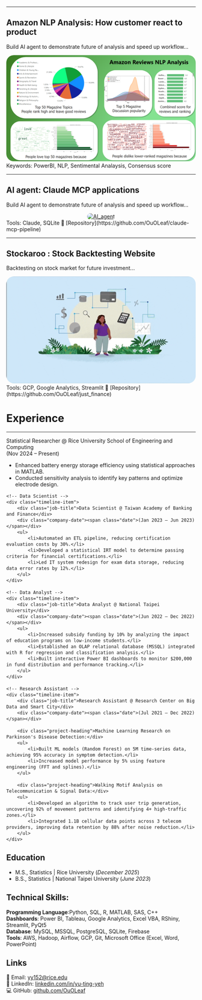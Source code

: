 <head>
    <link rel="stylesheet" type="text/css" href="style.css">
</head>


<hr>

## **Amazon NLP Analysis: How customer react to product**
Build AI agent to demonstrate future of analysis and speed up workflow...
<div align="center">
    <img src="amazon_reviews_NLP_analysis.png" alt="AI_agent" width="600" style="border-radius: 20px; transition: transform 0.3s ease-in-out;" onmouseover="this.style.transform='scale(1.1)';" onmouseout="this.style.transform='scale(1)';">
  </a>
</div>
Keywords: PowerBI, NLP, Sentimental Analaysis, Consensus score

<hr>

## **AI agent: Claude MCP applications**
Build AI agent to demonstrate future of analysis and speed up workflow...
<div align="center">
  <a href="https://github.com/OuOLeaf/claude-mcp-pipeline" target="_blank">
    <img src="AI_agent.gif" alt="AI_agent" width="600" style="border-radius: 20px; transition: transform 0.3s ease-in-out;" onmouseover="this.style.transform='scale(1.1)';" onmouseout="this.style.transform='scale(1)';">
  </a>
</div>
Tools: Claude, SQLite  
📂 [Repository](https://github.com/OuOLeaf/claude-mcp-pipeline)

<hr>

## **Stockaroo : Stock Backtesting Website** 
Backtesting on stock market for future investment...
<div align="center">
  <a href="https://stockaroo-web.streamlit.app/" target="_blank">
    <img src="Interactive_dashboard.gif" alt="Interactive Dashboard GIF" width="600" style="border-radius: 20px; transition: transform 0.3s ease-in-out;" onmouseover="this.style.transform='scale(1.1)';" onmouseout="this.style.transform='scale(1)';">
  </a>
</div>
Tools: GCP, Google Analytics, Streamlit  
📂 [Repository](https://github.com/OuOLeaf/just_finance)


<br>

# **Experience**  

<hr>

<div class="timeline">
    <!-- Statistical Researcher -->
    <div class="timeline-item">
        <div class="job-title">Statistical Researcher @ Rice University School of Engineering and Computing</div>
        <div class="company-date"><span class="date">(Nov 2024 – Present)</span></div>
        <ul>
            <li>Enhanced battery energy storage efficiency using statistical approaches in MATLAB.</li>
            <li>Conducted sensitivity analysis to identify key patterns and optimize electrode design.</li>
        </ul>
    </div>
    
    <!-- Data Scientist -->
    <div class="timeline-item">
        <div class="job-title">Data Scientist @ Taiwan Academy of Banking and Finance</div>
        <div class="company-date"><span class="date">(Jan 2023 – Jun 2023)</span></div>
        <ul>
            <li>Automated an ETL pipeline, reducing certification evaluation costs by 30%.</li>
            <li>Developed a statistical IRT model to determine passing criteria for financial certifications.</li>
            <li>Led IT system redesign for exam data storage, reducing data error rates by 12%.</li>
        </ul>
    </div>
    
    <!-- Data Analyst -->
    <div class="timeline-item">
        <div class="job-title">Data Analyst @ National Taipei University</div>
        <div class="company-date"><span class="date">(Jun 2022 – Dec 2022)</span></div>
        <ul>
            <li>Increased subsidy funding by 10% by analyzing the impact of education programs on low-income students.</li>
            <li>Established an OLAP relational database (MSSQL) integrated with R for regression and classification analysis.</li>
            <li>Built interactive Power BI dashboards to monitor $200,000 in fund distribution and performance tracking.</li>
        </ul>
    </div>
    
    <!-- Research Assistant -->
    <div class="timeline-item">
        <div class="job-title">Research Assistant @ Research Center on Big Data and Smart City</div>
        <div class="company-date"><span class="date">(Jul 2021 – Dec 2022)</span></div>
        
        <div class="project-heading">Machine Learning Research on Parkinson's Disease Detection:</div>
        <ul>
            <li>Built ML models (Random Forest) on 5M time-series data, achieving 95% accuracy in symptom detection.</li>
            <li>Increased model performance by 5% using feature engineering (FFT and splines).</li>
        </ul>
        
        <div class="project-heading">Walking Motif Analysis on Telecommunication & Signal Data:</div>
        <ul>
            <li>Developed an algorithm to track user trip generation, uncovering 92% of movement patterns and identifying 4+ high-traffic zones.</li>
            <li>Integrated 1.1B cellular data points across 3 telecom providers, improving data retention by 88% after noise reduction.</li>
        </ul>
    </div>
</div>


## **Education**  
- M.S., Statistics	| Rice University (_December 2025_)	 			        		
- B.S., Statistics | National Taipei University  (_June 2023_)
  
## **Technical Skills:**  
**Programming Language**:Python, SQL, R, MATLAB, SAS, C++  
**Dashboards**: Power BI, Tableau, Google Analytics, Excel VBA, RShiny, Streamlit, PyQt5  
**Database**: MySQL, MSSQL, PostgreSQL, SQLite, Firebase  
**Tools**: AWS, Hadoop, Airflow, GCP, Git, Microsoft Office (Excel, Word, PowerPoint)


## **Links**  
📧 Email: yy152@rice.edu  
🔗 LinkedIn: [linkedin.com/in/yu-ting-yeh](https://www.linkedin.com/in/yu-ting-yeh/)  
💻 GitHub: [github.com/OuOLeaf](https://github.com/OuOLeaf)  

